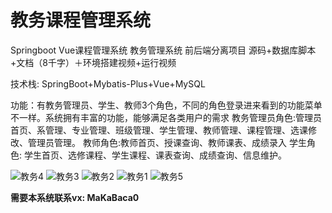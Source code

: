 
# 教务课程管理系统

Springboot Vue课程管理系统 教务管理系统  前后端分离项目
源码+数据库脚本+文档（8千字）＋环境搭建视频+运行视频

技术栈: SpringBoot+Mybatis-Plus+Vue+MySQL

功能：有教务管理员、学生、教师3个角色，不同的角色登录进来看到的功能菜单不一样。系统拥有丰富的功能，能够满足各类用户的需求
教务管理员角色:管理员首页、系管理、专业管理、班级管理、学生管理、教师管理、课程管理、选课修改、管理员管理。
教师角色:教师首页、授课查询、教师课表、成绩录入
学生角色: 学生首页、选修课程、学生课程、课表查询、成绩查询、信息维护。



![教务4](https://github.com/MaCa-BaKa/jiaowukechengguanlixitong-jiaowuguanlixitong/assets/102128690/84048c2e-a954-45d8-9ae1-be4aa400c114)
![教务3](https://github.com/MaCa-BaKa/jiaowukechengguanlixitong-jiaowuguanlixitong/assets/102128690/3f8dab69-cbd6-420f-94eb-8bdf79f5131d)
![教务2](https://github.com/MaCa-BaKa/jiaowukechengguanlixitong-jiaowuguanlixitong/assets/102128690/361349bb-bb4f-432f-9b33-cbd8b27ae6b7)
![教务1](https://github.com/MaCa-BaKa/jiaowukechengguanlixitong-jiaowuguanlixitong/assets/102128690/e7b2e01a-fc71-4840-9bd2-bcf97e6a7b47)
![教务5](https://github.com/MaCa-BaKa/jiaowukechengguanlixitong-jiaowuguanlixitong/assets/102128690/88f4530d-9b34-4532-9cec-b852f38cc20d)


**需要本系统联系vx: MaKaBaca0**
